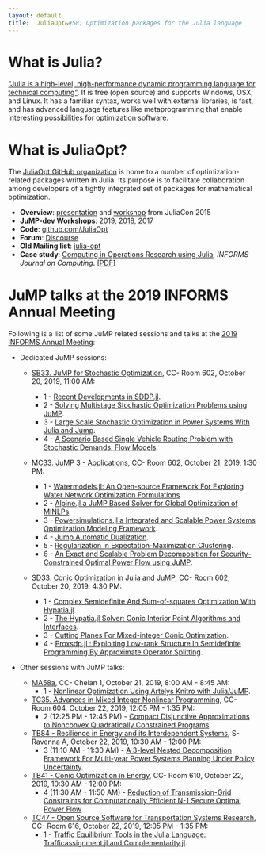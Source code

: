 ```yaml
---
layout: default
title:  JuliaOpt&#58; Optimization packages for the Julia language
---
```


# What is Julia?
["Julia is a high-level, high-performance dynamic programming language for technical computing"](http://julialang.org). It is free (open source) and supports Windows, OSX, and Linux. It has a familiar syntax, works well with external libraries, is fast, and has advanced language features like metaprogramming that enable interesting possibilities for optimization software.

# What is JuliaOpt?
The [JuliaOpt GitHub organization](https://github.com/JuliaOpt) is home to a number of optimization-related packages written in Julia. Its purpose is to facilitate collaboration among developers of a tightly integrated set of packages for mathematical optimization.

- **Overview**: [presentation](https://www.youtube.com/watch?v=7LNeR299q88) and [workshop](https://www.youtube.com/watch?v=nnL7yLMVu6c) from JuliaCon 2015
- **JuMP-dev Workshops**: [2019](meetings/santiago2019/), [2018](meetings/bordeaux2018/), [2017](meetings/mit2017/)
- **Code**: [github.com/JuliaOpt](http://github.com/JuliaOpt)
- **Forum**: [Discourse](https://discourse.julialang.org/c/domain/opt)
- **Old Mailing list**: [julia-opt](https://groups.google.com/forum/#!forum/julia-opt)
- **Case study**: [Computing in Operations Research using Julia](http://dx.doi.org/10.1287/ijoc.2014.0623), *INFORMS Journal on Computing*. [[PDF]](http://arxiv.org/abs/1312.1431)

# JuMP talks at the 2019 INFORMS Annual Meeting

Following is a list of some JuMP related sessions and talks at the [2019 INFORMS Annual Meeting](http://meetings2.informs.org/wordpress/seattle2019/):

- Dedicated JuMP sessions:
  - [SB33. JuMP for Stochastic Optimization](https://www.abstractsonline.com/pp8/#!/6818/session/294), CC- Room 602,
October 20, 2019, 11:00 AM:
    - 1 - [Recent Developments in SDDP.jl](https://www.abstractsonline.com/pp8/#!/6818/presentation/7182).
    - 2 - [Solving Multistage Stochastic Optimization Problems using JuMP](https://www.abstractsonline.com/pp8/#!/6818/presentation/7046).
    - 3 - [Large Scale Stochastic Optimization in Power Systems With Julia and Jump](https://www.abstractsonline.com/pp8/#!/6818/presentation/7048).
    - 4 - [A Scenario Based Single Vehicle Routing Problem with Stochastic Demands: Flow Models](https://www.abstractsonline.com/pp8/#!/6818/presentation/10359).

  - [MC33. JuMP 3 - Applications](https://www.abstractsonline.com/pp8/#!/6818/session/2359), CC- Room 602, October 21, 2019, 1:30 PM:
    - 1 - [Watermodels.jl: An Open-source Framework For Exploring Water Network Optimization Formulations](
https://www.abstractsonline.com/pp8/#!/6818/presentation/7096).
    - 2 - [Alpine.jl a JuMP Based Solver for Global Optimization of MINLPs](
https://www.abstractsonline.com/pp8/#!/6818/presentation/7097).
    - 3 - [Powersimulations.jl a Integrated and Scalable Power Systems Optimization Modeling Framework](
https://www.abstractsonline.com/pp8/#!/6818/presentation/7098).
    - 4 - [Jump Automatic Dualization](
https://www.abstractsonline.com/pp8/#!/6818/presentation/7099).
    - 5 - [Regularization in Expectation-Maximization Clustering](
https://www.abstractsonline.com/pp8/#!/6818/presentation/10360).
    - 6 - [An Exact and Scalable Problem Decomposition for Security-Constrained Optimal Power Flow using JuMP](
https://www.abstractsonline.com/pp8/#!/6818/presentation/12932).

  - [SD33. Conic Optimization in Julia and JuMP](https://www.abstractsonline.com/pp8/#!/6818/session/1785), CC- Room 602, October 20, 2019, 4:30 PM:
    - 1 - [Complex Semidefinite And Sum-of-squares Optimization With Hypatia.jl](
https://www.abstractsonline.com/pp8/#!/6818/presentation/6950).
    - 2 - [The Hypatia.jl Solver: Conic Interior Point Algorithms and Interfaces](
https://www.abstractsonline.com/pp8/#!/6818/presentation/6951).
    - 3 - [Cutting Planes For Mixed-integer Conic Optimization](
https://www.abstractsonline.com/pp8/#!/6818/presentation/6952).
    - 4 - [Proxsdp.jl : Exploiting Low-rank Structure In Semidefinite Programming By Approximate Operator Splitting](
https://www.abstractsonline.com/pp8/#!/6818/presentation/7105).

- Other sessions with JuMP talks:
  - [MA58a](https://www.abstractsonline.com/pp8/#!/6818/session/2778), CC- Chelan 1, October 21, 2019, 8:00 AM - 8:45 AM:
    - 1 - [Nonlinear Optimization Using Artelys Knitro with Julia/JuMP](https://www.abstractsonline.com/pp8/#!/6818/presentation/12686).
  - [TC35. Advances in Mixed Integer Nonlinear Programming](https://www.abstractsonline.com/pp8/#!/6818/session/1550), CC- Room 604, October 22, 2019, 12:05 PM - 1:35 PM:
    - 2 (12:25 PM - 12:45 PM) -  [Compact Disjunctive Approximations to Nonconvex Quadratically Constrained Programs](
https://www.abstractsonline.com/pp8/#!/6818/presentation/3170).
  - [TB84 - Resilience in Energy and its Interdependent Systems](https://www.abstractsonline.com/pp8/#!/6818/session/215), S- Ravenna A, October 22, 2019, 10:30 AM - 12:00 PM:
    - 3 (11:10 AM - 11:30 AM) - [A 3-level Nested Decomposition Framework For Multi-year Power Systems Planning Under Policy Uncertainty](
https://www.abstractsonline.com/pp8/#!/6818/presentation/9384).
  - [TB41 - Conic Optimization in Energy](https://www.abstractsonline.com/pp8/#!/6818/session/2497),  CC- Room 610, October 22, 2019, 10:30 AM - 12:00 PM:
    - 4 (11:30 AM - 11:50 AM) - [Reduction of Transmission-Grid Constraints for Computationally Efficient N-1 Secure Optimal Power Flow](https://www.abstractsonline.com/pp8/#!/6818/presentation/10293)
  - [TC47 - Open Source Software for Transportation Systems Research](https://www.abstractsonline.com/pp8/#!/6818/session/2386),  CC- Room 616, October 22, 2019, 12:05 PM - 1:35 PM:
    - 1 - [Traffic Equilibrium Tools in the Julia Language: Trafficassignment.jl and Complementarity.jl](
https://www.abstractsonline.com/pp8/#!/6818/presentation/7914).
<br><br>
